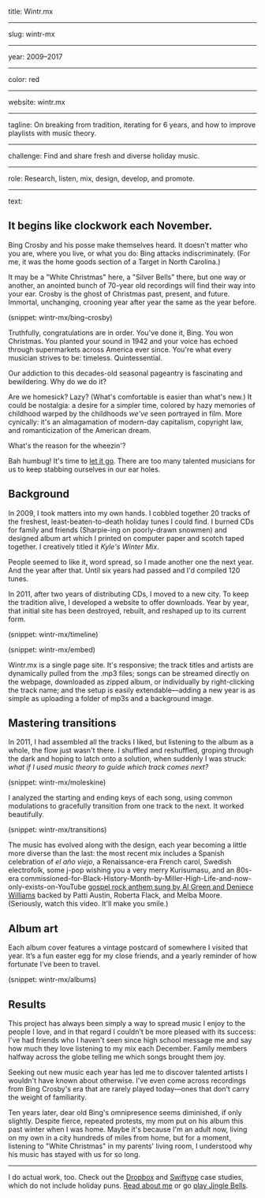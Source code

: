 title: Wintr.mx

----

slug: wintr-mx

----

year: 2009–2017

----

color: red

----

website: wintr.mx

----

tagline: On breaking from tradition, iterating for 6 years, and how to improve playlists with music theory.

----

challenge: Find and share fresh and diverse holiday music.

----

role: Research, listen, mix, design, develop, and promote.

----

text:

## It begins like clockwork each November.

Bing Crosby and his posse make themselves heard. It doesn't matter who you are, where you live, or what you do: Bing attacks indiscriminately. (For me, it was the home goods section of a Target in North Carolina.)

It may be a "White Christmas" here, a "Silver Bells" there, but one way or another, an anointed bunch of 70-year old recordings will find their way into your ear. Crosby is the ghost of Christmas past, present, and future. Immortal, unchanging, crooning year after year the same as the year before.

(snippet: wintr-mx/bing-crosby)

Truthfully, congratulations are in order. You've done it, Bing. You won Christmas. You planted your sound in 1942 and your voice has echoed through supermarkets across America ever since. You're what every musician strives to be: timeless. Quintessential.

Our addiction to this decades-old seasonal pageantry is fascinating and bewildering. Why do we do it? 

Are we homesick? Lazy? (What's comfortable is easier than what's new.) It could be nostalgia: a desire for a simpler time, colored by hazy memories of childhood warped by the childhoods *we've* seen portrayed in film. More cynically: it's an almagamation of modern-day capitalism, copyright law, and romanticization of the American dream.

What's the reason for the wheezin'?

Bah humbug! It's time to [let it go](https://www.youtube.com/watch?v=moSFlvxnbgk). There are too many talented musicians for us to keep stabbing ourselves in our ear holes.

## Background

In 2009, I took matters into my own hands. I cobbled together 20 tracks of the freshest, least-beaten-to-death holiday tunes I could find. I burned <span class="uppercase">CD</span>s for family and friends (Sharpie-ing on poorly-drawn snowmen) and designed album art which I printed on computer paper and scotch taped together. I creatively titled it *Kyle's Winter Mix*.

People seemed to like it, word spread, so I made another one the next year. And the year after that. Until six years had passed and I'd compiled 120 tunes. 

In 2011, after two years of distributing <span class="uppercase">CD</span>s, I moved to a new city. To keep the tradition alive, I developed a website to offer downloads. Year by year, that initial site has been destroyed, rebuilt, and reshaped up to its current form.

(snippet: wintr-mx/timeline)

(snippet: wintr-mx/embed)

Wintr.mx is a single page site. It's responsive; the track titles and artists are dynamically pulled from the .mp3 files; songs can be streamed directly on the webpage, downloaded as zipped album, or individually by right-clicking the track name; and the setup is easily extendable—adding a new year is as simple as uploading a folder of mp3s and a background image.

## Mastering transitions

In 2011, I had assembled all the tracks I liked, but listening to the album as a whole, the flow just wasn't there. I shuffled and reshuffled, groping through the dark and hoping to latch onto a solution, when suddenly I was struck: *what if I used music theory to guide which track comes next?*

(snippet: wintr-mx/moleskine)

I analyzed the starting and ending keys of each song, using common modulations to gracefully transition from one track to the next. It worked beautifully.

(snippet: wintr-mx/transitions)

The music has evolved along with the design, each year becoming a little more diverse than the last: the most recent mix includes a Spanish celebration of <em title="the old year">el año viejo</em>, a Renaissance-era French carol, Swedish electrofolk, some j-pop wishing you a very merry Kurisumasu, and an 80s-era commissioned-for-Black-History-Month-by-Miller-High-Life-and-now-only-exists-on-YouTube [gospel rock anthem sung by Al Green and Deniece Williams](https://www.youtube.com/watch?v=cwWhu8tw4nU) backed by Patti Austin, Roberta Flack, and Melba Moore. (Seriously, watch this video. It'll make you smile.)

## Album art

Each album cover features a vintage postcard of somewhere I visited that year. It’s a fun easter egg for my close friends, and a yearly reminder of how fortunate I’ve been to travel.

(snippet: wintr-mx/albums)

## Results

This project has always been simply a way to spread music I enjoy to the people I love, and in that regard I couldn't be more pleased with its success: I've had friends who I haven't seen since high school message me and say how much they love listening to my mix each December. Family members halfway across the globe telling me which songs brought them joy.

Seeking out new music each year has led me to discover talented artists I wouldn't have known about otherwise. I've even come across recordings from Bing Crosby's era that are rarely played today—ones that don't carry the weight of familiarity.

Ten years later, dear old Bing's omnipresence seems diminished, if only slightly. Despite fierce, repeated protests, my mom put on his album this past winter when I was home. Maybe it's because I'm an adult now, living on my own in a city hundreds of miles from home, but for a moment, listening to "White Christmas" in my parents' living room, I understood why his music has stayed with us for so long.

---

I do actual work, too. Check out the [Dropbox](/work/dropbox) and [Swiftype](/work/swiftype) case studies, which do not include holiday puns. [Read about me](/about) or go [play Jingle Bells](/).
